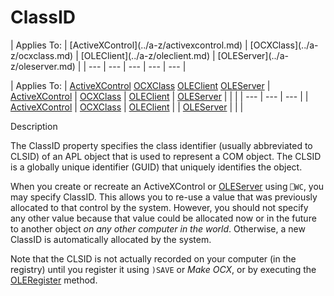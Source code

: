 




<h1 class="heading"><span class="name">ClassID</span></h1>
| Applies To: | [ActiveXControl](../a-z/activexcontrol.md) | [OCXClass](../a-z/ocxclass.md) | [OLEClient](../a-z/oleclient.md) | [OLEServer](../a-z/oleserver.md) |
| --- | --- | --- | --- | ---  |

| Applies To: | [ActiveXControl](../a-z/activexcontrol.md) [OCXClass](../a-z/ocxclass.md) [OLEClient](../a-z/oleclient.md) [OLEServer](../a-z/oleserver.md) | [ActiveXControl](../a-z/activexcontrol.md) | [OCXClass](../a-z/ocxclass.md) | [OLEClient](../a-z/oleclient.md) | [OLEServer](../a-z/oleserver.md) |  |  |
| --- | --- | ---  |
| [ActiveXControl](../a-z/activexcontrol.md) | [OCXClass](../a-z/ocxclass.md) | [OLEClient](../a-z/oleclient.md) |
| [OLEServer](../a-z/oleserver.md) |  |  |


Description


The ClassID property specifies the class identifier (usually abbreviated to CLSID) of an APL object that is used to represent a COM object. The CLSID is a globally unique identifier (GUID) that uniquely identifies the object.


When you create or recreate an ActiveXControl or [OLEServer](../a-z/oleserver.md) using `⎕WC`, you may specify ClassID. This allows you to re-use a value that was previously allocated to that control by the system. However, you should not specify any other value because that value could be allocated now or in the future to another object *on any other computer in the world*. Otherwise, a new ClassID is automatically allocated by the system.


Note that the CLSID is not actually recorded on your computer (in the registry) until you register it using `)SAVE` or *Make OCX*, or by executing the [OLERegister](../a-z/oleregister.md) method.



